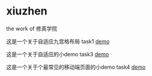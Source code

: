 # xiuzhen
the work of 修真学院

这是一个关于自适应九宫格布局 task1
 [demo](https://cyz980908.github.io/xiuzhen/task1/task1.html)   

这是一个关于自适应的小demo  task3
 [demo](https://cyz980908.github.io/xiuzhen/task3/task3.html)   

这是一个关于个最常见的移动端页面的小demo  task4
 [demo](https://cyz980908.github.io/xiuzhen/task4/task4.html)   
